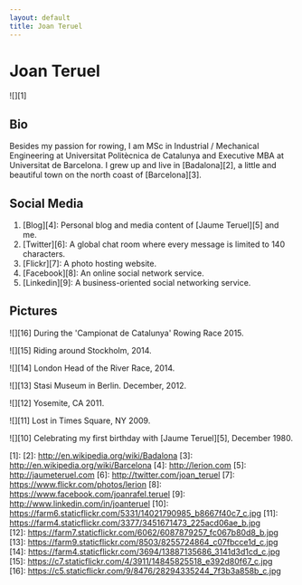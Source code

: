 ```yaml
---
layout: default
title: Joan Teruel
---
```

# Joan Teruel

![][1]

## Bio

Besides my passion for rowing, I am MSc in Industrial / Mechanical Engineering at Universitat Politècnica de Catalunya and Executive MBA at Universitat de Barcelona. I grew up and live in [Badalona][2], a little and beautiful town on the north coast of [Barcelona][3].

## Social Media

1. [Blog][4]: Personal blog and media content of [Jaume Teruel][5] and me.
1. [Twitter][6]: A global chat room where every message is limited to 140 characters.
1. [Flickr][7]: A photo hosting website.
1. [Facebook][8]: An online social network service.
1. [Linkedin][9]: A business-oriented social networking service.

## Pictures

![][16]
During the 'Campionat de Catalunya' Rowing Race 2015.

![][15]
Riding around Stockholm, 2014.

![][14]
London Head of the River Race, 2014.

![][13]
Stasi Museum in Berlin. December, 2012.

![][12]
Yosemite, CA 2011.

![][11]
Lost in Times Square, NY 2009.

![][10]
Celebrating my first birthday with [Jaume Teruel][5], December 1980.


   [1]: 
   [2]: http://en.wikipedia.org/wiki/Badalona
   [3]: http://en.wikipedia.org/wiki/Barcelona
   [4]: http://lerion.com
   [5]: http://jaumeteruel.com 
   [6]: http://twitter.com/joan_teruel
   [7]: https://www.flickr.com/photos/lerion
   [8]: https://www.facebook.com/joanrafel.teruel
   [9]: http://www.linkedin.com/in/joanteruel
   [10]: https://farm6.staticflickr.com/5331/14021790985_b8667f40c7_c.jpg
   [11]: https://farm4.staticflickr.com/3377/3451671473_225acd06ae_b.jpg   
   [12]: https://farm7.staticflickr.com/6062/6087879257_fc067b80d8_b.jpg  
   [13]: https://farm9.staticflickr.com/8503/8255724864_c07fbcce1d_c.jpg
   [14]: https://farm4.staticflickr.com/3694/13887135686_3141d3d1cd_c.jpg 
   [15]: https://c7.staticflickr.com/4/3911/14845825518_e392d80f67_c.jpg   
   [16]: https://c5.staticflickr.com/9/8476/28294335244_7f3b3a858b_c.jpg
